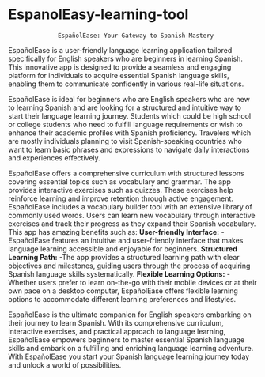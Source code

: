 # EspanolEasy-learning-tool
                  EspañolEase: Your Gateway to Spanish Mastery

EspañolEase is a user-friendly language learning application tailored specifically for English speakers who are beginners in learning Spanish. This innovative app is designed to provide a seamless and engaging platform for individuals to acquire essential Spanish language skills, enabling them to communicate confidently in various real-life situations.

EspañolEase is ideal for beginners who are English speakers who are new to learning Spanish and are looking for a structured and intuitive way to start their language learning journey. Students which could be high school or college students who need to fulfill language requirements or wish to enhance their academic profiles with Spanish proficiency. Travelers which are mostly individuals planning to visit Spanish-speaking countries who want to learn basic phrases and expressions to navigate daily interactions and experiences effectively.

EspañolEase offers a comprehensive curriculum with structured lessons covering essential topics such as vocabulary and grammar. The app provides interactive exercises such as quizzes. These exercises help reinforce learning and improve retention through active engagement. EspañolEase includes a vocabulary builder tool with an extensive library of commonly used words. Users can learn new vocabulary through interactive exercises and track their progress as they expand their Spanish vocabulary.
This app has amazing benefits such as: 
**User-friendly Interface:**
-EspañolEase features an intuitive and user-friendly interface that makes language learning accessible and enjoyable for beginners. 
**Structured Learning Path:** 
-The app provides a structured learning path with clear objectives and milestones, guiding users through the process of acquiring Spanish language skills systematically. **Flexible Learning Options:** 
-Whether users prefer to learn on-the-go with their mobile devices or at their own pace on a desktop computer, EspañolEase offers flexible learning options to accommodate different learning preferences and lifestyles.

EspañolEase is the ultimate companion for English speakers embarking on their journey to learn Spanish. With its comprehensive curriculum, interactive exercises, and practical approach to language learning, EspañolEase empowers beginners to master essential Spanish language skills and embark on a fulfilling and enriching language learning adventure. With EspañolEase you start your Spanish language learning journey today and unlock a world of possibilities.


